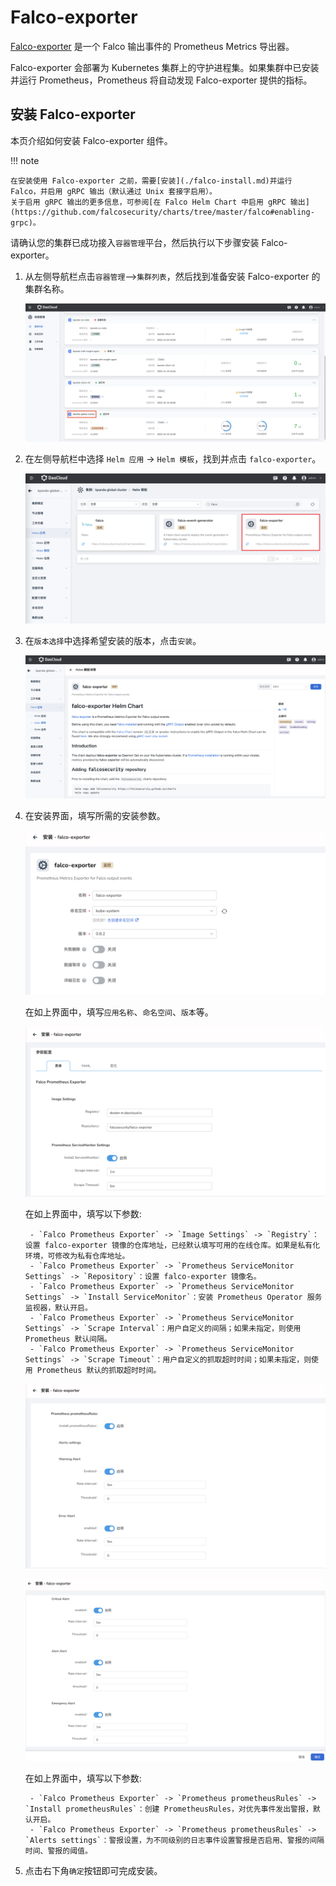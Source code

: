 # Falco-exporter

[Falco-exporter](https://github.com/falcosecurity/falco-exporter) 是一个 Falco 输出事件的 Prometheus Metrics 导出器。

Falco-exporter 会部署为 Kubernetes 集群上的守护进程集。如果集群中已安装并运行 Prometheus，Prometheus 将自动发现 Falco-exporter 提供的指标。

## 安装 Falco-exporter

本页介绍如何安装 Falco-exporter 组件。

!!! note

    在安装使用 Falco-exporter 之前，需要[安装](./falco-install.md)并运行 Falco，并启用 gRPC 输出（默认通过 Unix 套接字启用）。
    关于启用 gRPC 输出的更多信息，可参阅[在 Falco Helm Chart 中启用 gRPC 输出](https://github.com/falcosecurity/charts/tree/master/falco#enabling-grpc)。

请确认您的集群已成功接入`容器管理`平台，然后执行以下步骤安装 Falco-exporter。

1. 从左侧导航栏点击`容器管理`—>`集群列表`，然后找到准备安装 Falco-exporter 的集群名称。

    ![falco_cluster](./images/falco_cluster.png)

1. 在左侧导航栏中选择 `Helm 应用` -> `Helm 模板`，找到并点击 `falco-exporter`。

    ![falco-exporter_helm-1](./images/falco-exporter-install-1.png)

1. 在`版本选择`中选择希望安装的版本，点击`安装`。

    ![falco-exporter_helm-2](./images/falco-exporter-install-2.png)

1. 在安装界面，填写所需的安装参数。

    ![falco-exporter_helm-3](./images/falco-exporter-install-3.png)

    在如上界面中，填写`应用名称`、`命名空间`、`版本`等。

    ![falco-exporter_helm-4](./images/falco-exporter-install-4.png)

    在如上界面中，填写以下参数:

        - `Falco Prometheus Exporter` -> `Image Settings` -> `Registry`：设置 falco-exporter 镜像的仓库地址，已经默认填写可用的在线仓库。如果是私有化环境，可修改为私有仓库地址。
        - `Falco Prometheus Exporter` -> `Prometheus ServiceMonitor Settings` -> `Repository`：设置 falco-exporter 镜像名。
        - `Falco Prometheus Exporter` -> `Prometheus ServiceMonitor Settings` -> `Install ServiceMonitor`：安装 Prometheus Operator 服务监视器，默认开启。
        - `Falco Prometheus Exporter` -> `Prometheus ServiceMonitor Settings` -> `Scrape Interval`：用户自定义的间隔；如果未指定，则使用 Prometheus 默认间隔。
        - `Falco Prometheus Exporter` -> `Prometheus ServiceMonitor Settings` -> `Scrape Timeout`：用户自定义的抓取超时时间；如果未指定，则使用 Prometheus 默认的抓取超时时间。

    ![falco-exporter_helm-4](./images/falco-exporter-install-5.png)

    ![falco-exporter_helm-4](./images/falco-exporter-install-6.png)

    在如上界面中，填写以下参数:

        - `Falco Prometheus Exporter` -> `Prometheus prometheusRules` -> `Install prometheusRules`：创建 PrometheusRules，对优先事件发出警报，默认开启。
        - `Falco Prometheus Exporter` -> `Prometheus prometheusRules` -> `Alerts settings`：警报设置，为不同级别的日志事件设置警报是否启用、警报的间隔时间、警报的阈值。

1. 点击右下角`确定`按钮即可完成安装。
